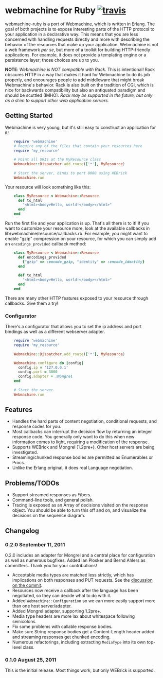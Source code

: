 # webmachine for Ruby [![travis](https://secure.travis-ci.org/seancribbs/webmachine-ruby.png)](http://travis-ci.org/seancribbs/webmachine-ruby)

webmachine-ruby is a port of
[Webmachine](https://github.com/basho/webmachine), which is written in
Erlang.  The goal of both projects is to expose interesting parts of
the HTTP protocol to your application in a declarative way.  This
means that you are less concerned with handling requests directly and
more with describing the behavior of the resources that make up your
application. Webmachine is not a web framework _per se_, but more of a
toolkit for building HTTP-friendly applications. For example, it does
not provide a templating engine or a persistence layer; those choices
are up to you.

**NOTE**: _Webmachine is NOT compatible with Rack._ This is
intentional! Rack obscures HTTP in a way that makes it hard for
Webmachine to do its job properly, and encourages people to add
middleware that might break Webmachine's behavior. Rack is also built
on the tradition of CGI, which is nice for backwards compatibility but
also an antiquated paradigm and should be scuttled (IMHO). _Rack may
be supported in the future, but only as a shim to support other web
application servers._

## Getting Started

Webmachine is very young, but it's still easy to construct an
application for it!

```ruby
    require 'webmachine'
    # Require any of the files that contain your resources here
    require 'my_resource' 
     
    # Point all URIs at the MyResource class
    Webmachine::Dispatcher.add_route(['*'], MyResource)
     
    # Start the server, binds to port 8080 using WEBrick
    Webmachine.run 
```

Your resource will look something like this:

```ruby
    class MyResource < Webmachine::Resource
      def to_html
        "<html><body>Hello, world!</body></html>"
      end
    end
```

Run the first file and your application is up. That's all there is to
it! If you want to customize your resource more, look at the available
callbacks in lib/webmachine/resource/callbacks.rb. For example, you
might want to enable "gzip" compression on your resource, for which
you can simply add an `encodings_provided` callback method:

```ruby
    class MyResource < Webmachine::Resource
      def encodings_provided
        {"gzip" => :encode_gzip, "identity" => :encode_identity}
      end
      
      def to_html
        "<html><body>Hello, world!</body></html>"
      end
    end
```

There are many other HTTP features exposed to your resource through
callbacks. Give them a try!

### Configurator

There's a configurator that allows you to set the ip address and port
bindings as well as a different webserver adapter.

```ruby
    require 'webmachine'
    require 'my_resource'
     
    Webmachine::Dispatcher.add_route(['*'], MyResource)

    Webmachine.configure do |config|
      config.ip = '127.0.0.1'
      config.port = 3000
      config.adapter = :Mongrel
    end
     
    # Start the server.
    Webmachine.run
```

## Features

* Handles the hard parts of content negotiation, conditional
  requests, and response codes for you.
* Most callbacks can interrupt the decision flow by returning an
  integer response code. You generally only want to do this when new
  information comes to light, requiring a modification of the response.
* Supports WEBrick and Mongrel (1.2pre+). Other host servers are being
  investigated.
* Streaming/chunked response bodies are permitted as Enumerables or Procs.
* Unlike the Erlang original, it does real Language negotiation.

## Problems/TODOs

* Support streamed responses as Fibers.
* Command-line tools, and general polish.
* Tracing is exposed as an Array of decisions visited on the response
  object. You should be able to turn this off and on, and visualize
  the decisions on the sequence diagram.

## Changelog

### 0.2.0 September 11, 2011

0.2.0 includes an adapter for Mongrel and a central place for
configuration as well as numerous bugfixes. Added Ian Plosker and
Bernd Ahlers as committers. Thank you for your contributions!

* Acceptable media types are matched less strictly, which has
  implications on both responses and PUT requests. See the
  [discussion on the commit](https://github.com/seancribbs/webmachine-ruby/commit/3686d0d9ff77fc98aff59f89478e9c6c18844ca1).
* Resources now receive a callback after the language has been
  negotiated, so they can decide what to do with it.
* Added `Webmachine::Configuration` so we can more easily support more
  than one host server/adapter.
* Added Mongrel adapter, supporting 1.2pre+.
* Media type headers are more lax about whitespace following
  semicolons.
* Fix some problems with callable response bodies.
* Make sure String response bodies get a Content-Length header added
  and streaming responses get chunked encoding.
* Numerous refactorings, including extracting `MediaType` into its own
  top-level class.

### 0.1.0 August 25, 2011

This is the initial release. Most things work, but only WEBrick is supported.
